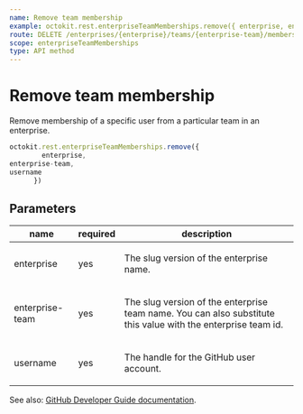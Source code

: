 ```yaml
---
name: Remove team membership
example: octokit.rest.enterpriseTeamMemberships.remove({ enterprise, enterprise-team, username })
route: DELETE /enterprises/{enterprise}/teams/{enterprise-team}/memberships/{username}
scope: enterpriseTeamMemberships
type: API method
---
```


# Remove team membership

Remove membership of a specific user from a particular team in an enterprise.

```js
octokit.rest.enterpriseTeamMemberships.remove({
        enterprise,
enterprise-team,
username
      })
```

## Parameters

<table>
  <thead>
    <tr>
      <th>name</th>
      <th>required</th>
      <th>description</th>
    </tr>
  </thead>
  <tbody>
    <tr><td>enterprise</td><td>yes</td><td>

The slug version of the enterprise name.

</td></tr>
<tr><td>enterprise-team</td><td>yes</td><td>

The slug version of the enterprise team name. You can also substitute this value with the enterprise team id.

</td></tr>
<tr><td>username</td><td>yes</td><td>

The handle for the GitHub user account.

</td></tr>
  </tbody>
</table>

See also: [GitHub Developer Guide documentation](https://docs.github.com/rest/enterprise-teams/enterprise-team-members#remove-team-membership).
